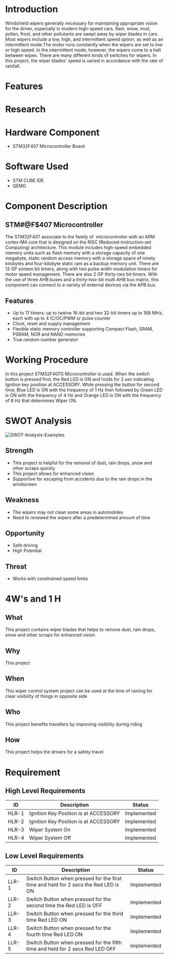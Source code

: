 # Introduction
Windshield wipers generally necessary for maintaining appropriate vision for the driver, especially in modern high-speed cars. Rain, snow, mud, pollen, frost, and other pollutants are swept away by wiper blades in cars. Most wipers include a low, high, and intermittent speed option, as well as an intermittent mode.The motor runs constantly when the wipers are set to low or high speed. In the intermittent mode, however, the wipers come to a halt between wipes. There are many different kinds of switches for wipers. In this project, the wiper blades' speed is varied in accordance with the rate of rainfall.
# Features

# Research
# Hardware Component
* STM32F407 Microcontroller Board
# Software Used
* STM CUBE IDE
* QEMO
# Component Description
## STM#@F$407 Microcontroller
The STM32F407 associate to the family of  microcontroller with an ARM cortex-M4 core that is designed on the RISC (Reduced-instruction-set Computing) architecture. This module includes high-speed embedded memory units such as flash memory with a storage capacity of one megabyte, static random access memory with a storage space of ninety kilobytes and four-kilobyte static ram as a backup memory unit. There are 12 GP sixteen bit timers, along with two pulse width modulation timers for motor speed management. There are also 2 GP thirty-two bit timers. With the use of three AHB buses and a thirty-two-bit multi AHB bus matrix, this component can connect to a variety of external devices via the APB bus.
## Features
* Up to 17 timers: up to twelve 16-bit and two 32-bit timers up to 168 MHz, each with up to 4 IC/OC/PWM or pulse counter
* Clock, reset and supply management
* Flexible static memory controller supporting Compact Flash, SRAM, PSRAM, NOR and NAND memories
* True random number generator
# Working Procedure
In this project STM32F407G Microcontroller is used. When the switch button is pressed first, the Red LED is ON and holds for 2 sec indicating Ignition key position at ACCESSORY. While pressing the button for second time, Blue LED is ON with the frequency of 1 Hz then followed by Green LED is ON with the frequency of 4 Hz and Orange LED is ON with the frequency of 8 Hz that determines Wiper ON. 
# SWOT Analysis
![SWOT-Analysis-Examples](https://user-images.githubusercontent.com/89585989/168295365-8f0ae206-d032-4646-becf-61d72a3a18c1.png)
## Strength
* This project is helpful for the removal of dust, rain drops, snow and other scraps quickly
* This project allows for enhanced vision
* Supportive for escaping from accidents due to the rain drops in the windscreen
## Weakness
* The wipers may not clean some areas in automobiles
* Need to renewed the wipers after a predetermined amount of time
## Opportunity
* Safe driving
* High Potential
## Threat
* Works with constrained speed limits
# 4W's and 1 H
## What
This project contains wiper blades that helps to remove dust, rain drops, snow and other scraps for enhanced vision
## Why
This project
## When
This wiper control system project can be used at the time of raining for clear visibility of things in opposite side
## Who
This project benefits travellers by improving visibility during riding
## How
This project helps the drivers for a safety travel
# Requirement
## High Level Requirements
| ID  | Description | Status |
| --- | --- | --- |
| HLR-1 | Ignition Key Position is at ACCESSORY | Implemented |
| HLR-2 | Ignition Key Position is at ACCESSORY | Implemented |
| HLR-3 | Wiper System On | Implemented |
| HLR-4 | Wiper System Off | Implemented |
## Low Level Requirements
| ID  | Description | Status |
| --- | --- | --- |
| LLR-1 | Switch Button when pressed for the first time and held for 2 secs the Red LED is ON  | Implemented |
| LLR-2 | Switch Button when pressed for the second time the Red LED is OFF | Implemented |
| LLR-3 | Switch Button when pressed for the third time Red LED ON | Implemented |
| LLR-4 | Switch Button when pressed for the fourth time Red LED ON | Implemented |
| LLR-5 | Switch Button when pressed for the fifth time and held for 2 secs Red LED OFF | Implemented |

